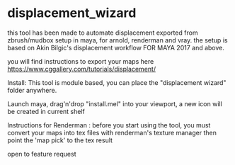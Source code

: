 # displacement_wizard

this tool has been made to automate displacement exported from zbrush/mudbox setup in maya, for arnold, renderman and vray.
the setup is based on Akin Bilgic's displacement workflow
FOR MAYA 2017 and above.

you will find instructions to export your maps here
https://www.cggallery.com/tutorials/displacement/

Install:
This tool is module based, you can place the "displacement wizard" folder anywhere.

Launch maya, drag'n'drop "install.mel" into your viewport, a new icon will be created in current shelf

Instructions for Renderman : before you start using the tool, you must convert your maps into tex files with renderman's texture manager
then point the 'map pick' to the tex result

open to feature request
